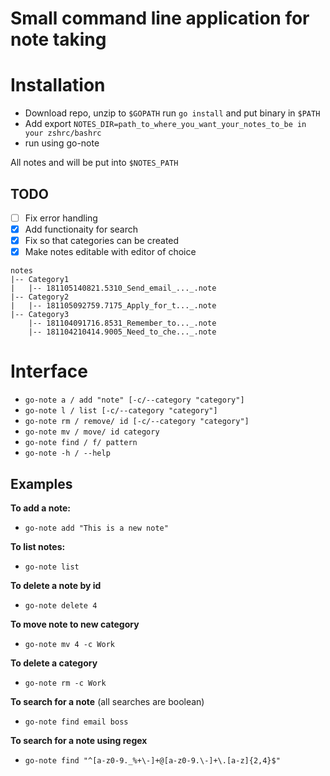 # Small command line application for note taking

# Installation
   * Download repo, unzip to `$GOPATH` run `go install` and put binary in `$PATH`
   * Add export `NOTES_DIR=path_to_where_you_want_your_notes_to_be in your zshrc/bashrc`
   * run using go-note
    
All notes and will be put into `$NOTES_PATH`


## TODO

- [ ] Fix error handling
- [x] Add functionaity for search
- [x] Fix so that categories can be created
- [x] Make notes editable with editor of choice

```
notes
|-- Category1
|   |-- 181105140821.5310_Send_email_..._.note
|-- Category2
|   |-- 181105092759.7175_Apply_for_t..._.note
|-- Category3
    |-- 181104091716.8531_Remember_to..._.note
    |-- 181104210414.9005_Need_to_che..._.note
```

# Interface

* `go-note a / add "note" [-c/--category "category"]`
* `go-note l / list [-c/--category "category"]`
* `go-note rm / remove/ id [-c/--category "category"]`
* `go-note mv / move/ id category`
* `go-note find / f/ pattern`
* `go-note -h / --help`


## Examples

**To add a note:**

* `go-note add "This is a new note"`

**To list notes:**

* `go-note list`

**To delete a note by id**

* `go-note delete 4`

**To move note to new category**

* `go-note mv 4 -c Work`

**To delete a category**

* `go-note rm -c Work`

**To search for a note** (all searches are boolean)

* `go-note find email boss`

**To search for a note using regex**

* `go-note find "^[a-z0-9._%+\-]+@[a-z0-9.\-]+\.[a-z]{2,4}$"`


